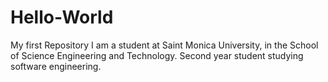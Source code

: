 # Hello-World
My first Repository
I am a student at Saint Monica University, in the School of Science Engineering and Technology. Second year student studying software engineering.
